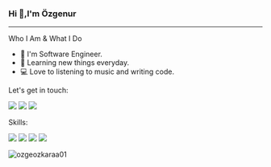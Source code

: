 ### Hi 👋,I'm Özgenur
<hr>

Who I Am & What I Do
* 👩 I'm Software Engineer. 
* 🌱 Learning new things everyday.
* 💻 Love to listening to music and writing code.

Let's get in touch:

[<img src="https://img.shields.io/badge/linkedin-%230077B5.svg?&style=for-the-badge&logo=linkedin&logoColor=white" />](https://www.linkedin.com/in/ozgenur-ozkara/) [<img src="https://img.shields.io/badge/medium-%2312100E.svg?&style=for-the-badge&logo=medium&logoColor=white" />](https://medium.com/@ozgenurozkara) [<img src="https://img.shields.io/badge/twitter-%231DA1F2.svg?&style=for-the-badge&logo=twitter&logoColor=white" />](https://twitter.com/ozkaraozgee)

Skills:

<img src="https://img.shields.io/badge/react%20-%2320232a.svg?&style=for-the-badge&logo=react&logoColor=%2361DAFB" />
<img src="https://img.shields.io/badge/html-%23FA7343.svg?&style=for-the-badge&logo=html5&logoColor=white" />
<img src="https://img.shields.io/badge/css-%230077B5.svg?&style=for-the-badge&logo=css3&logoColor=white" />
<img src="https://img.shields.io/badge/javascript-%2320232a.svg?&style=for-the-badge&logo=javascript&logoColor=white" />

<p><img align="left" src="https://github-readme-stats.vercel.app/api/top-langs?username=ozgeozkaraa01&show_icons=true&locale=en&layout=compact" alt="ozgeozkaraa01"/></p>
